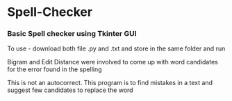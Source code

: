 # Spell-Checker

### Basic Spell checker using Tkinter GUI

To use - download both file .py and .txt and store in the same folder and run

Bigram and Edit Distance were involved to come up with word candidates for the error found in the spelling

This is not an autocorrect. This program is to find mistakes in a text and suggest few candidates to replace the word
